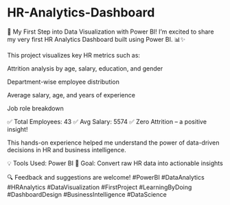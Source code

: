 # HR-Analytics-Dashboard
🚀 My First Step into Data Visualization with Power BI!
I’m excited to share my very first HR Analytics Dashboard built using Power BI. 📊✨

This project visualizes key HR metrics such as:

Attrition analysis by age, salary, education, and gender

Department-wise employee distribution

Average salary, age, and years of experience

Job role breakdown


✅ Total Employees: 43
✅ Avg Salary: 5574
✅ Zero Attrition – a positive insight!

This hands-on experience helped me understand the power of data-driven decisions in HR and business intelligence.

💡 Tools Used: Power BI
🎯 Goal: Convert raw HR data into actionable insights

🔍 Feedback and suggestions are welcome!
#PowerBI #DataAnalytics #HRAnalytics #DataVisualization #FirstProject #LearningByDoing #DashboardDesign #BusinessIntelligence #DataScience
